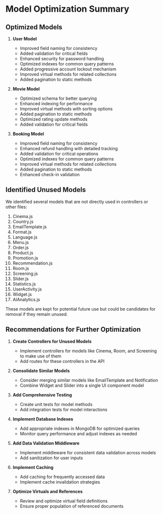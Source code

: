 # Model Optimization Summary

## Optimized Models

1. **User Model**
   - Improved field naming for consistency
   - Added validation for critical fields
   - Enhanced security for password handling
   - Optimized indexes for common query patterns
   - Added progressive account lockout mechanism
   - Improved virtual methods for related collections
   - Added pagination to static methods

2. **Movie Model**
   - Optimized schema for better querying
   - Enhanced indexing for performance
   - Improved virtual methods with sorting options
   - Added pagination to static methods
   - Optimized rating update methods
   - Added validation for critical fields

3. **Booking Model**
   - Improved field naming for consistency
   - Enhanced refund handling with detailed tracking
   - Added validation for critical operations
   - Optimized indexes for common query patterns
   - Improved virtual methods for related collections
   - Added pagination to static methods
   - Enhanced check-in validation

## Identified Unused Models

We identified several models that are not directly used in controllers or other files:

1. Cinema.js
2. Country.js
3. EmailTemplate.js
4. Format.js
5. Language.js
6. Menu.js
7. Order.js
8. Product.js
9. Promotion.js
10. Recommendation.js
11. Room.js
12. Screening.js
13. Slider.js
14. Statistics.js
15. UserActivity.js
16. Widget.js
17. AIAnalytics.js

These models are kept for potential future use but could be candidates for removal if they remain unused.

## Recommendations for Further Optimization

1. **Create Controllers for Unused Models**
   - Implement controllers for models like Cinema, Room, and Screening to make use of them
   - Add routes for these controllers in the API

2. **Consolidate Similar Models**
   - Consider merging similar models like EmailTemplate and Notification
   - Combine Widget and Slider into a single UI component model

3. **Add Comprehensive Testing**
   - Create unit tests for model methods
   - Add integration tests for model interactions

4. **Implement Database Indexes**
   - Add appropriate indexes in MongoDB for optimized queries
   - Monitor query performance and adjust indexes as needed

5. **Add Data Validation Middleware**
   - Implement middleware for consistent data validation across models
   - Add sanitization for user inputs

6. **Implement Caching**
   - Add caching for frequently accessed data
   - Implement cache invalidation strategies

7. **Optimize Virtuals and References**
   - Review and optimize virtual field definitions
   - Ensure proper population of referenced documents

